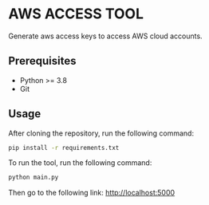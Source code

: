 # AWS ACCESS TOOL

Generate aws access keys to access AWS cloud accounts.

## Prerequisites
- Python >= 3.8
- Git

## Usage

After cloning the repository, run the following command:

```bash
pip install -r requirements.txt
```

To run the tool, run the following command:

```bash
python main.py
```

Then go to the following link:
[http://localhost:5000](http://localhost:5000)
